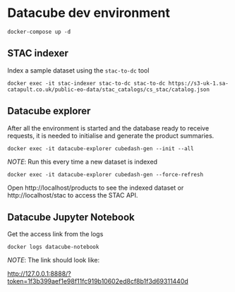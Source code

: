 # Datacube dev environment

``` docker
docker-compose up -d
```

## STAC indexer

Index a sample dataset using the `stac-to-dc` tool
``` docker
docker exec -it stac-indexer stac-to-dc stac-to-dc https://s3-uk-1.sa-catapult.co.uk/public-eo-data/stac_catalogs/cs_stac/catalog.json
```


## Datacube explorer

After all the environment is started and the database ready to receive requests, 
it is needed to initialise and generate the product summaries.

``` docker
docker exec -it datacube-explorer cubedash-gen --init --all
```

*NOTE*: Run this every time a new dataset is indexed
``` docker
docker exec -it datacube-explorer cubedash-gen --force-refresh
```

Open http://localhost/products to see the indexed dataset or http://localhost/stac to access the STAC API.

## Datacube Jupyter Notebook

Get the access link from the logs

``` docker
docker logs datacube-notebook
```

*NOTE*: The link should look like:

http://127.0.0.1:8888/?token=1f3b399aef1e98f11fc919b10602ed8cf8b1f3d69311440d